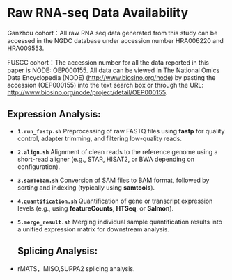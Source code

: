 # Raw RNA-seq Data Availability

Ganzhou cohort：All raw RNA seq data generated from this study can be accessed in the NGDC database under accession number HRA006220 and HRA009553.

FUSCC cohort：The accession number for all the data reported in this paper is NODE: OEP000155. All data can be viewed in The National Omics Data Encyclopedia (NODE) (http://www.biosino.org/node) by pasting the accession (OEP000155) into the text search box or through the URL: http://www.biosino.org/node/project/detail/OEP000155.

## **Expression Analysis**: 

- **`1.run_fastp.sh`**
  Preprocessing of raw FASTQ files using **fastp** for quality control, adapter trimming, and filtering low-quality reads.

- **`2.align.sh`**
  Alignment of clean reads to the reference genome using a short-read aligner (e.g., STAR, HISAT2, or BWA depending on configuration).

- **`3.samTobam.sh`**
  Conversion of SAM files to BAM format, followed by sorting and indexing (typically using **samtools**).

- **`4.quantification.sh`**
  Quantification of gene or transcript expression levels (e.g., using **featureCounts**, **HTSeq**, or **Salmon**).

- **`5.merge_result.sh`**
  Merging individual sample quantification results into a unified expression matrix for downstream analysis.

  ## **Splicing Analysis**: 

- rMATS，MISO,SUPPA2 splicing analysis.